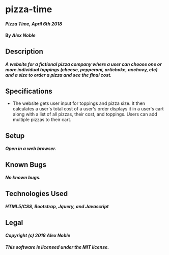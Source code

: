 # pizza-time

#### _Pizza Time, April 6th 2018_

#### By _**Alex Noble**_

## Description

#### _A website for a fictional pizza company where a user can choose one or more individual toppings (cheese, pepperoni, artichoke, anchovy, etc) and a size to order a pizza and see the final cost._

## Specifications
* The website gets user input for toppings and pizza size. It then calculates a user's total cost of a user's order displays it in a user's cart along with a list of all pizzas, their cost, and toppings. Users can add multiple pizzas to their cart.

## Setup
#### _Open in a web browser._

## Known Bugs
#### _No known bugs._
## Technologies Used
#### _HTML5/CSS, Bootstrap, Jquery, and Javascript_
## Legal
#### _Copyright (c) 2018 Alex Noble_
#### _This software is licensed under the MIT license._
